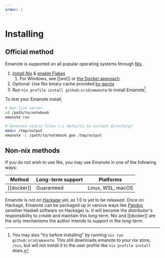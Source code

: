 ```yaml
---
order: 1
---
```


# Installing

## Official method

Emanote is supported on all popular operating systems through [Nix].

1. [Install Nix](https://nixos.org/download.html) & [enable Flakes](https://nixos.wiki/wiki/Flakes#Installing_flakes)
   1. For Windows, see [[wsl]] or [the Docker approach](https://github.com/srid/emanote/issues/230)
1. Optional: Use Nix binary cache provided [by garnix](https://garnix.io/docs/caching)
1. Run `nix profile install github:srid/emanote` to install Emanote[^try]

[^try]: You may also "try before installing" by running `nix run github:srid/emanote`. This still downloads emanote to your nix store, `/nix`, but will not install it to the user profile like `nix profile install` does.

To test your Emanote install,

```bash
# Run live server
cd /path/to/notebook
emanote run

# Generate static files (-L defaults to current directory)
mkdir /tmp/output
emanote -L /path/to/notebook gen /tmp/output
```

[Nix]: https://nixos.org/download.html

## Non-nix methods

If you do not wish to use Nix, you may use Emanote in one of the following ways:

| Method     | Long-term support | Platforms         |
| ---------- | ----------------- | ----------------- |
| [[docker]] | Guaranteed        | Linux, WSL, macOS |

Emanote is not on [Hackage](https://hackage.haskell.org/) yet, as 1.0 is yet to be released. Once on Hackage, Emanote can be packaged up in various ways like [Pandoc](https://pandoc.org/) (another Haskell software on Hackage) is. It will become the distributor's responsibility to create and maintain this long-term. Nix and [[docker]] are the only mechanisms the author intends to support in the long-term. 
